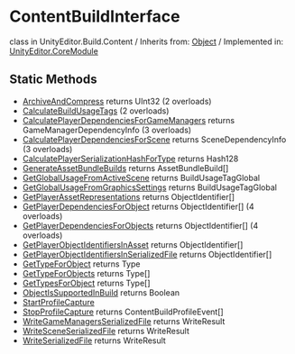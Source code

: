 # ContentBuildInterface
class in UnityEditor.Build.Content
 / Inherits from: <a href="https://docs.unity3d.com/6000.0/Documentation/ScriptReference/Object.html">Object</a> / Implemented in: <a href="https://docs.unity3d.com/6000.0/Documentation/ScriptReference/UnityEditor.CoreModule.html">UnityEditor.CoreModule</a>
## Static Methods
- <a href="https://docs.unity3d.com/6000.0/Documentation/ScriptReference/ContentBuildInterface.ArchiveAndCompress.html">ArchiveAndCompress</a> returns UInt32 (2 overloads)
- <a href="https://docs.unity3d.com/6000.0/Documentation/ScriptReference/ContentBuildInterface.CalculateBuildUsageTags.html">CalculateBuildUsageTags</a> (2 overloads)
- <a href="https://docs.unity3d.com/6000.0/Documentation/ScriptReference/ContentBuildInterface.CalculatePlayerDependenciesForGameManagers.html">CalculatePlayerDependenciesForGameManagers</a> returns GameManagerDependencyInfo (3 overloads)
- <a href="https://docs.unity3d.com/6000.0/Documentation/ScriptReference/ContentBuildInterface.CalculatePlayerDependenciesForScene.html">CalculatePlayerDependenciesForScene</a> returns SceneDependencyInfo (3 overloads)
- <a href="https://docs.unity3d.com/6000.0/Documentation/ScriptReference/ContentBuildInterface.CalculatePlayerSerializationHashForType.html">CalculatePlayerSerializationHashForType</a> returns Hash128
- <a href="https://docs.unity3d.com/6000.0/Documentation/ScriptReference/ContentBuildInterface.GenerateAssetBundleBuilds.html">GenerateAssetBundleBuilds</a> returns AssetBundleBuild[]
- <a href="https://docs.unity3d.com/6000.0/Documentation/ScriptReference/ContentBuildInterface.GetGlobalUsageFromActiveScene.html">GetGlobalUsageFromActiveScene</a> returns BuildUsageTagGlobal
- <a href="https://docs.unity3d.com/6000.0/Documentation/ScriptReference/ContentBuildInterface.GetGlobalUsageFromGraphicsSettings.html">GetGlobalUsageFromGraphicsSettings</a> returns BuildUsageTagGlobal
- <a href="https://docs.unity3d.com/6000.0/Documentation/ScriptReference/ContentBuildInterface.GetPlayerAssetRepresentations.html">GetPlayerAssetRepresentations</a> returns ObjectIdentifier[]
- <a href="https://docs.unity3d.com/6000.0/Documentation/ScriptReference/ContentBuildInterface.GetPlayerDependenciesForObject.html">GetPlayerDependenciesForObject</a> returns ObjectIdentifier[] (4 overloads)
- <a href="https://docs.unity3d.com/6000.0/Documentation/ScriptReference/ContentBuildInterface.GetPlayerDependenciesForObjects.html">GetPlayerDependenciesForObjects</a> returns ObjectIdentifier[] (4 overloads)
- <a href="https://docs.unity3d.com/6000.0/Documentation/ScriptReference/ContentBuildInterface.GetPlayerObjectIdentifiersInAsset.html">GetPlayerObjectIdentifiersInAsset</a> returns ObjectIdentifier[]
- <a href="https://docs.unity3d.com/6000.0/Documentation/ScriptReference/ContentBuildInterface.GetPlayerObjectIdentifiersInSerializedFile.html">GetPlayerObjectIdentifiersInSerializedFile</a> returns ObjectIdentifier[]
- <a href="https://docs.unity3d.com/6000.0/Documentation/ScriptReference/ContentBuildInterface.GetTypeForObject.html">GetTypeForObject</a> returns Type
- <a href="https://docs.unity3d.com/6000.0/Documentation/ScriptReference/ContentBuildInterface.GetTypeForObjects.html">GetTypeForObjects</a> returns Type[]
- <a href="https://docs.unity3d.com/6000.0/Documentation/ScriptReference/ContentBuildInterface.GetTypesForObject.html">GetTypesForObject</a> returns Type[]
- <a href="https://docs.unity3d.com/6000.0/Documentation/ScriptReference/ContentBuildInterface.ObjectIsSupportedInBuild.html">ObjectIsSupportedInBuild</a> returns Boolean
- <a href="https://docs.unity3d.com/6000.0/Documentation/ScriptReference/ContentBuildInterface.StartProfileCapture.html">StartProfileCapture</a>
- <a href="https://docs.unity3d.com/6000.0/Documentation/ScriptReference/ContentBuildInterface.StopProfileCapture.html">StopProfileCapture</a> returns ContentBuildProfileEvent[]
- <a href="https://docs.unity3d.com/6000.0/Documentation/ScriptReference/ContentBuildInterface.WriteGameManagersSerializedFile.html">WriteGameManagersSerializedFile</a> returns WriteResult
- <a href="https://docs.unity3d.com/6000.0/Documentation/ScriptReference/ContentBuildInterface.WriteSceneSerializedFile.html">WriteSceneSerializedFile</a> returns WriteResult
- <a href="https://docs.unity3d.com/6000.0/Documentation/ScriptReference/ContentBuildInterface.WriteSerializedFile.html">WriteSerializedFile</a> returns WriteResult
